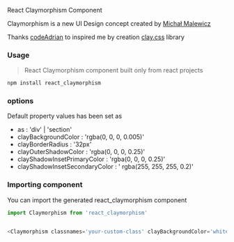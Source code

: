 React Claymorphism Component

Claymorphism is a new UI Design concept created by [Michał Malewicz](https://hype4.academy/articles/design/claymorphism-in-user-interfaces) 

Thanks [codeAdrian](https://github.com/codeAdrian) to inspired me by creation [clay.css](https://github.com/codeAdrian/clay.css/blob/master/README.md)  library
### Usage

> React Claymorphism component built only from react projects

```bash
npm install react_claymorphism
```

### options
Default property values has been set as  
* as : 'div' | 'section'  
* clayBackgroundColor : 'rgba(0, 0, 0, 0.005)'
* clayBorderRadius : '32px'
* clayOuterShadowColor  : 'rgba(0, 0, 0, 0.25)'
* clayShadowInsetPrimaryColor : 'rgba(0, 0, 0, 0.25)'
* clayShadowInsetSecondaryColor : ' rgba(255, 255, 255, 0.2)'


### Importing component

You can import the generated react_claymorphism component 

```javascript
import Claymorphism from 'react_claymorphism'
```


```javascript

<Claymorphism classnames='your-custom-class' clayBackgroundColor='white' >

```
